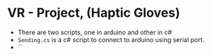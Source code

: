 # VR - Project, (Haptic Gloves)
- There are two scripts, one in arduino and other in c#
- `Sending.cs` is a c# script to connect to arduino using serial port.
- ``
